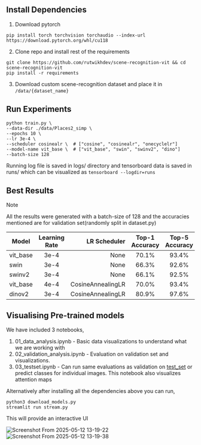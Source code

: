 ## Install Dependencies

1. Download pytorch
```
pip install torch torchvision torchaudio --index-url https://download.pytorch.org/whl/cu118
```
2. Clone repo and install rest of the requirements
```
git clone https://github.com/rutwikhdev/scene-recognition-vit && cd scene-recognition-vit
pip install -r requirements
```
3. Download custom scene-recognition dataset and place it in ```/data/{dataset_name}```

## Run Experiments
```
python train.py \
--data-dir ./data/Places2_simp \
--epochs 10 \
--lr 3e-4 \
--scheduler cosinealr \  # ["cosine", "cosinealr", "onecyclelr"]
--model-name vit_base \  # ["vit_base", "swin", "swinv2", "dino"]
--batch-size 128
```
Running log file is saved in logs/ directory and tensorboard data is saved in runs/ which can be visualized as ```tensorboard --logdir=runs```

## Best Results
> [!Note]
> All the results were generated with a batch-size of 128 and the accuracies mentioned are for validation set(randomly split in dataset.py)

| Model   | Learning Rate | LR Scheduler    | Top-1 Accuracy | Top-5 Accuracy | Epochs | Log File                |
|---------|:-------------:|----------------:|:--------------:|:--------------:|:------:|------------------------|
| vit_base | 3e-4          | None          | 70.1%          | 93.4%          |  10    | [Log](https://github.com/rutwikhdev/scene-recognition-vit/blob/main/logs/log_rh01555_20250511_161503/log_rh01555_20250511_161503.txt)    |
| swin | 3e-4         | None | 66.3%          | 92.6%          | 10    | [Log](https://github.com/rutwikhdev/scene-recognition-vit/blob/main/logs/log_rh01555_20250511_161504/log_rh01555_20250511_161504.txt)    |
| swinv2 | 3e-4         | None     | 66.1%          | 92.5%          |  10   | [Log](https://github.com/rutwikhdev/scene-recognition-vit/blob/main/logs/log_rh01555_20250511_164752/log_rh01555_20250511_164752.txt)    |
| vit_base | 4e-4         | CosineAnnealingLR     | 70.0%          | 93.4%          |  10   | [Log](https://github.com/rutwikhdev/scene-recognition-vit/blob/main/logs/log_rh01555_20250511_173323/log_rh01555_20250511_173323.txt)    |
| dinov2 | 3e-4         | CosineAnnealingLR | 80.9%          | 97.6%          |  10   | [Log](https://github.com/rutwikhdev/scene-recognition-vit/blob/main/logs/log_rh01555_20250511_170355/log_rh01555_20250511_170355.txt)    |


## Visualising Pre-trained models
We have included 3 notebooks,
1. 01_data_analysis.ipynb - Basic data visualizations to understand what we are working with
2. 02_validation_analysis.ipynb - Evaluation on validation set and visualizations.
3. 03_testset.ipynb - Can run same evaluations as validation on [test_set](https://drive.google.com/drive/folders/1vsIbblGiXFPAWVWG_dmkOqhMtezGlczj?usp=sharing) or predict classes for individual images. This notebook also visualizes attention maps

Alternatively after installing all the dependencies above you can run,
```
python3 download_models.py
streamlit run stream.py
```
This will provide an interactive UI

![Screenshot From 2025-05-12 13-19-22](https://github.com/user-attachments/assets/53b1d2c0-11af-4282-b7b0-093aed60072f)
![Screenshot From 2025-05-12 13-19-38](https://github.com/user-attachments/assets/50b13286-1d1e-4787-939b-aad5f46f51fa)


